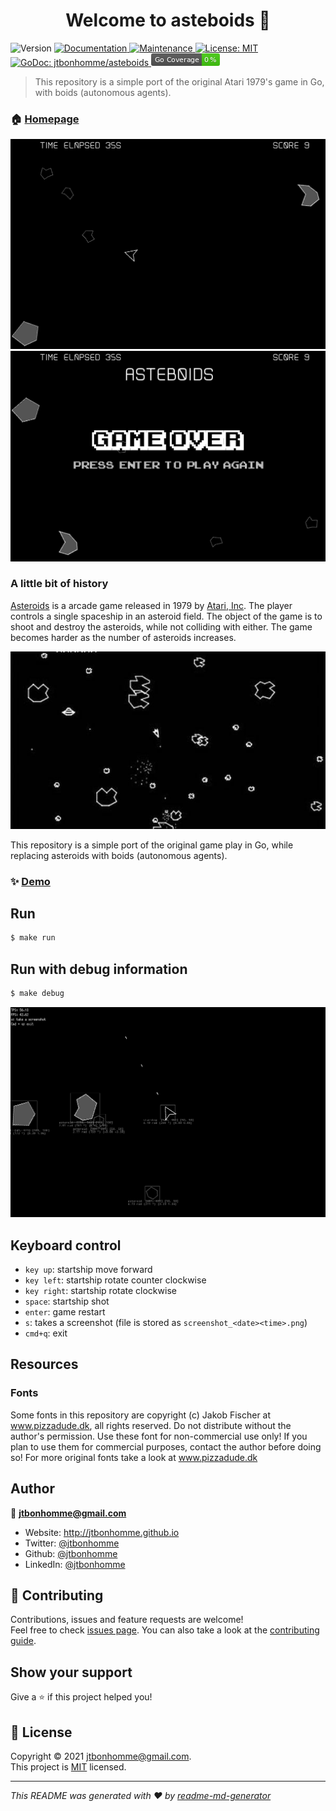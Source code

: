 <h1 align="center">Welcome to asteboids 👋</h1>
<p>
  <img alt="Version" src="https://img.shields.io/badge/version-0.1.1-blue.svg?cacheSeconds=2592000" />
  <a href="https://github.com/jtbonhomme/asteboids#readme" target="_blank">
    <img alt="Documentation" src="https://img.shields.io/badge/documentation-yes-brightgreen.svg" />
  </a>
  <a href="https://github.com/jtbonhomme/asteboids/graphs/commit-activity" target="_blank">
    <img alt="Maintenance" src="https://img.shields.io/badge/Maintained%3F-yes-green.svg" />
  </a>
  <a href="https://github.com/jtbonhomme/asteboids/blob/master/LICENSE" target="_blank">
    <img alt="License: MIT" src="https://img.shields.io/github/license/jtbonhomme/asteboids" />
  </a>
  <a href="https://godoc.org/github.com/jtbonhomme/asteboids" target="_blank">
    <img alt="GoDoc: jtbonhomme/asteboids" src="https://godoc.org/github.com/jtbonhomme/asteboids?status.svg" />
  </a>
  <a href="https://github.com/jtbonhomme/asteboids/blob/master/coverage_badge.png" target="_blank">
    <img alt="coverage" src="coverage_badge.png" />
  </a>
</p>

> This repository is a simple port of the original Atari 1979's game in Go, with boids (autonomous agents).

### 🏠 [Homepage](https://github.com/jtbonhomme/asteboids#readme)

![](screen1.png)
![](screen2.png)

### A little bit of history

[Asteroids](https://en.wikipedia.org/wiki/Asteroids_(video_game)) is a arcade game released in 1979 by [Atari, Inc](https://en.wikipedia.org/wiki/Atari,_Inc.). The player controls a single spaceship in an asteroid field. The object of the game is to shoot and destroy the asteroids, while not colliding with either. The game becomes harder as the number of asteroids increases.

![](asteroids-by-atari.jpg)

This repository is a simple port of the original game play in Go, while replacing asteroids with boids (autonomous agents).

### ✨ [Demo](https://jtbonhomme.github.io/asteboids)

## Run

```sh
$ make run
```

## Run with debug information

```sh
$ make debug
```

![](screen3.png)

## Keyboard control

* `key up`: startship move forward
* `key left`: startship rotate counter clockwise
* `key right`: startship rotate clockwise
* `space`: startship shot
* `enter`: game restart
* `s`: takes a screenshot (file is stored as `screenshot_<date><time>.png`)
* `cmd+q`: exit

## Resources

### Fonts

Some fonts in this repository are copyright (c) Jakob Fischer at www.pizzadude.dk,  all rights reserved. 
Do not distribute without the author's permission.
Use these font for non-commercial use only! If you plan to use them for commercial purposes, contact the author before doing so!
For more original fonts take a look at www.pizzadude.dk

## Author

👤 **jtbonhomme@gmail.com**

* Website: http://jtbonhomme.github.io
* Twitter: [@jtbonhomme](https://twitter.com/jtbonhomme)
* Github: [@jtbonhomme](https://github.com/jtbonhomme)
* LinkedIn: [@jtbonhomme](https://linkedin.com/in/jtbonhomme)

## 🤝 Contributing

Contributions, issues and feature requests are welcome!<br />Feel free to check [issues page](https://github.com/jtbonhomme/asteboids/issues). You can also take a look at the [contributing guide](https://github.com/jtbonhomme/asteboids/blob/master/CONTRIBUTING.md).

## Show your support

Give a ⭐️ if this project helped you!

## 📝 License

Copyright © 2021 [jtbonhomme@gmail.com](https://github.com/jtbonhomme).<br />
This project is [MIT](https://github.com/jtbonhomme/asteboids/blob/master/LICENSE) licensed.

***
_This README was generated with ❤️ by [readme-md-generator](https://github.com/kefranabg/readme-md-generator)_